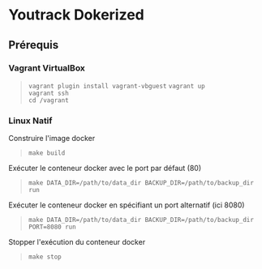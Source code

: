 # Youtrack Dokerized

## Prérequis ##

### Vagrant VirtualBox ###

> `vagrant plugin install vagrant-vbguest`
> `vagrant up`   
> `vagrant ssh`   
> `cd /vagrant`

### Linux Natif ###

Construire l'image docker
> `make build`

Exécuter le conteneur docker avec le port par défaut (80)
> `make DATA_DIR=/path/to/data_dir BACKUP_DIR=/path/to/backup_dir run`

Exécuter le conteneur docker en spécifiant un port alternatif (ici 8080)
> `make DATA_DIR=/path/to/data_dir BACKUP_DIR=/path/to/backup_dir PORT=8080 run`

Stopper l'exécution du conteneur docker
> `make stop`
